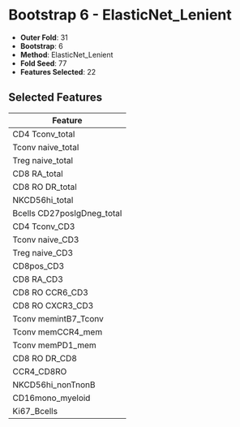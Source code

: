 # Bootstrap 6 - ElasticNet_Lenient

- **Outer Fold**: 31
- **Bootstrap**: 6
- **Method**: ElasticNet_Lenient
- **Fold Seed**: 77
- **Features Selected**: 22

## Selected Features

| Feature |
|---------|
| CD4 Tconv_total |
| Tconv naive_total |
| Treg naive_total |
| CD8 RA_total |
| CD8 RO DR_total |
| NKCD56hi_total |
| Bcells CD27posIgDneg_total |
| CD4 Tconv_CD3 |
| Tconv naive_CD3 |
| Treg naive_CD3 |
| CD8pos_CD3 |
| CD8 RA_CD3 |
| CD8 RO CCR6_CD3 |
| CD8 RO CXCR3_CD3 |
| Tconv memintB7_Tconv |
| Tconv memCCR4_mem |
| Tconv memPD1_mem |
| CD8 RO DR_CD8 |
| CCR4_CD8RO |
| NKCD56hi_nonTnonB |
| CD16mono_myeloid |
| Ki67_Bcells |
